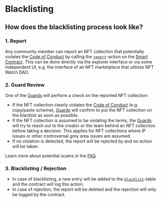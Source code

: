 # Blacklisting

## How does the blacklisting process look like?

### 1. Report

Any community member can report an NFT collection that potentially violates the [Code of Conduct](./code-of-conduct.md) by calling the [`report`](https://explorer.xprnetwork.org/account/nftwatchdao?loadContract=true&tab=Actions&account=nftwatchdao&scope=nftwatchdao&limit=100&table=globals&action=report)-action on the [Smart Contract](./smart-contract.md#public). This can be done directly via the explorer interface or via some independent UI, e.g. the interface of an NFT marketplace that utilizes NFT Watch DAO.

### 2. Guard Review

One of the [Guards](./guards.md) will perform a check on the reported NFT collection:

- If the NFT collection clearly violates the [Code of Conduct](./code-of-conduct.md) (e.g. copy/paste scheme), [Guards](./guards.md) will confirm to put the NFT collection on the blacklist as soon as possible.
- If the NFT collection is assumed to be violating the terms, the [Guards](./guards.md) will try to reach out to the creator or the team behind an NFT collection before taking a decision. This applies for NFT collections where IP issues or other controversal grey area issues are assumed.
- If no violation is detected, the report will be rejected by and no action will be taken.

Learn more about potential scams in the [FAQ](./faq.md#what-is-the-difference-between-copy-paste-scams-and-knock-off-assumptions-why-are-they-treated-differently-how-does-nft-watch-dao-make-the-determination).


### 3. Blacklisting / Rejection

- In case of blacklisting, a new entry will be added to the [`blacklist`](https://explorer.xprnetwork.org/account/nftwatchdao?loadContract=true&tab=Tables&account=nftwatchdao&scope=nftwatchdao&limit=100&table=blacklist)-table and the contract will log this action.
- In case of rejection, the report will be deleted and the rejection will only be logged by the contract.
